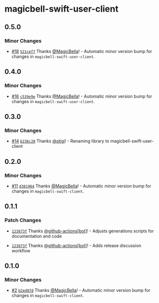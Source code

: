 # magicbell-swift-user-client

## 0.5.0

### Minor Changes

- [#18](https://github.com/magicbell/magicbell-swift-user-client/pull/18) [`521cef7`](https://github.com/magicbell/magicbell-swift-user-client/commit/521cef7d29a126694e2bdfd063410224b2febacb) Thanks [@MagicBella](https://github.com/MagicBella)! - Automatic minor version bump for changes in `magicbell-swift-user-client`.

## 0.4.0

### Minor Changes

- [#16](https://github.com/magicbell/magicbell-swift-user-client/pull/16) [`c539e9e`](https://github.com/magicbell/magicbell-swift-user-client/commit/c539e9e091e9b4e98e7b632e2954fb193c4f838c) Thanks [@MagicBella](https://github.com/MagicBella)! - Automatic minor version bump for changes in `magicbell-swift-user-client`.

## 0.3.0

### Minor Changes

- [#14](https://github.com/magicbell/magicbell-swift-user-client/pull/14) [`6236c20`](https://github.com/magicbell/magicbell-swift-user-client/commit/6236c20f2d9015d25f508c44a97d87c484140af3) Thanks [@stigi](https://github.com/stigi)! - Renaming library to magicbell-swift-user-client

## 0.2.0

### Minor Changes

- [#11](https://github.com/magicbell/magicbell-swift-client/pull/11) [`d381964`](https://github.com/magicbell/magicbell-swift-client/commit/d3819643a8b6416afea5f621a503bb2b6b9f7828) Thanks [@MagicBella](https://github.com/MagicBella)! - Automatic minor version bump for changes in `magicbell-swift-client`.

## 0.1.1

### Patch Changes

- [`123873f`](https://github.com/magicbell/magicbell-swift-client/commit/123873f78f8b93102e60b3d7789caa20662adf86) Thanks [@github-actions[bot]](https://github.com/github-actions%5Bbot%5D)! - Adjusts generations scripts for documentation and code

- [`123873f`](https://github.com/magicbell/magicbell-swift-client/commit/123873f78f8b93102e60b3d7789caa20662adf86) Thanks [@github-actions[bot]](https://github.com/github-actions%5Bbot%5D)! - Adds release discussion workflow

## 0.1.0

### Minor Changes

- [#2](https://github.com/magicbell/magicbell-swift-client/pull/2) [`b2ed87d`](https://github.com/magicbell/magicbell-swift-client/commit/b2ed87df1b3b1e52a237e720eae6510dd8f9e3f7) Thanks [@MagicBella](https://github.com/MagicBella)! - Automatic minor version bump for changes in `magicbell-swift-client`.
